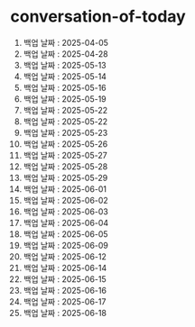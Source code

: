 # conversation-of-today

1. 백업 날짜 : 2025-04-05
2. 백업 날짜 : 2025-04-28
3. 백업 날짜 : 2025-05-13
4. 백업 날짜 : 2025-05-14
5. 백업 날짜 : 2025-05-16
6. 백업 날짜 : 2025-05-19
7. 백업 날짜 : 2025-05-22
8. 백업 날짜 : 2025-05-22
9. 백업 날짜 : 2025-05-23
10. 백업 날짜 : 2025-05-26
11. 백업 날짜 : 2025-05-27
12. 백업 날짜 : 2025-05-28
13. 백업 날짜 : 2025-05-29
14. 백업 날짜 : 2025-06-01
15. 백업 날짜 : 2025-06-02
16. 백업 날짜 : 2025-06-03
17. 백업 날짜 : 2025-06-04
18. 백업 날짜 : 2025-06-05
19. 백업 날짜 : 2025-06-09
20. 백업 날짜 : 2025-06-12
21. 백업 날짜 : 2025-06-14
22. 백업 날짜 : 2025-06-15
23. 백업 날짜 : 2025-06-16
24. 백업 날짜 : 2025-06-17
25. 백업 날짜 : 2025-06-18